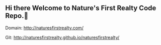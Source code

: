 ## Hi there Welcome to Nature's First Realty Code Repo.👋
Domain: http://naturesfirstrealty.com/

Git: http://naturesfirstrealty.github.io/naturesfirstrealty/

<!--
**naturesfirstrealty/naturesfirstrealty** is a ✨ _special_ ✨ repository because its `README.md` (this file) appears on your GitHub profile.

Here are some ideas to get you started:

- 🔭 I’m currently working on ...
- 🌱 I’m currently learning ...
- 👯 I’m looking to collaborate on ...
- 🤔 I’m looking for help with ...
- 💬 Ask me about ...
- 📫 How to reach me: ...
- 😄 Pronouns: ...
- ⚡ Fun fact: ...
-->
